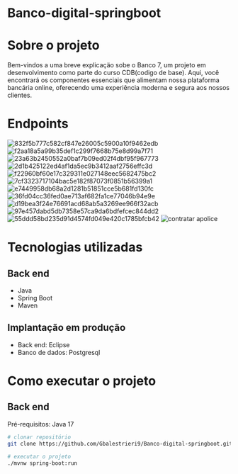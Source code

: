 # Banco-digital-springboot

# Sobre o projeto

Bem-vindos a uma breve explicaçäo sobe o Banco 7, um projeto em desenvolvimento como parte do curso CDB(codigo de base). Aqui, você encontrará os componentes essenciais que alimentam nossa plataforma bancária online, oferecendo uma experiência moderna e segura aos nossos clientes.

# Endpoints
![832f5b777c582cf847e26005c5900a10f9462edb](https://github.com/nickllez/fts/assets/160360691/a84bcf08-f8fb-41ed-95be-6c8d09873207)
![f2aa18a5a99b35def1c299f7668b75e8d99a7f71](https://github.com/nickllez/fts/assets/160360691/e1c24790-66b1-4029-8224-d42651b167c4)
![23a63b2450552a0baf7b09ed02f4dbf95f967773](https://github.com/nickllez/fts/assets/160360691/b9f6bc8e-c078-4fb2-b143-4b8ef6d40772)
![2d1b425122ed4af1da5ec9b3412aaf2756effc3d](https://github.com/nickllez/fts/assets/160360691/b1a36de7-9666-4bec-9f2a-6110029ba535)
![f22960bf60e17c329311e027148eec5682475bc2](https://github.com/nickllez/fts/assets/160360691/1b911b50-da4f-4949-b19f-3375d21064d5)
![7cf3323717104bac5e182f87073f0851b56399a1](https://github.com/nickllez/fts/assets/160360691/49d36ad0-e684-467d-8066-1ccd8e233ec6)
![e7449958db68a2d1281b51851cce5b681fd130fc](https://github.com/nickllez/fts/assets/160360691/eb0127cc-1757-471c-9e02-1bdcba5af75d)
![36fd04cc36fed0ae713af682fa1ce77046b94e9e](https://github.com/nickllez/fts/assets/160360691/e90d976b-18cb-4d44-a10d-a361a4439236)
![d19bea3f24e76691acd68ab5a3269ee966f32acb](https://github.com/nickllez/fts/assets/160360691/00d8dfab-896b-4c1a-acd4-4e74aab7bd4d)
![97e457dabd5db7358e57ca9da6bdfefcec844dd2](https://github.com/nickllez/fts/assets/160360691/acc91ad7-ff54-45af-af21-f858743239e3)
![55ddd58bd235d91d4574fd049e420c1785bfcb42](https://github.com/nickllez/fts/assets/160360691/a4cb133d-ec26-4bbc-ba99-01631412e81f)
![contratar apolice](https://github.com/nickllez/fts/assets/160360691/03dbe079-e9b3-411a-8102-782ca76ca55e)


# Tecnologias utilizadas
## Back end
- Java
- Spring Boot
- Maven

## Implantação em produção
- Back end: Eclipse
- Banco de dados: Postgresql

# Como executar o projeto

## Back end
Pré-requisitos: Java 17

```bash
# clonar repositório
git clone https://github.com/Gbalestrieri9/Banco-digital-springboot.git

# executar o projeto
./mvnw spring-boot:run
```
